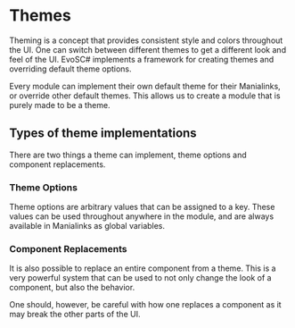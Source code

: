 # Themes

Theming is a concept that provides consistent style and colors throughout the UI. One can switch between different themes to get a different look and feel of the UI. EvoSC# implements a framework for creating themes and overriding default theme options.

Every module can implement their own default theme for their Manialinks, or override other default themes. This allows us to create a module that is purely made to be a theme.

## Types of theme implementations

There are two things a theme can implement, theme options and component replacements.

### Theme Options
Theme options are arbitrary values that can be assigned to a key. These values can be used throughout anywhere in the module, and are always available in Manialinks as global variables.

### Component Replacements
It is also possible to replace an entire component from a theme. This is a very powerful system that can be used to not only change the look of a component, but also the behavior.

One should, however, be careful with how one replaces a component as it may break the other parts of the UI.
